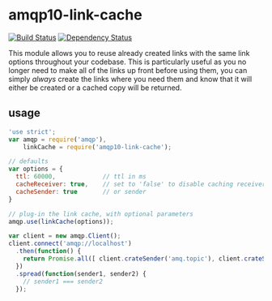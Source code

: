 # amqp10-link-cache
[![Build Status](https://travis-ci.org/mbroadst/amqp10-link-cache.svg)](https://travis-ci.org/mbroadst/amqp10-link-cache)
[![Dependency Status](https://david-dm.org/mbroadst/amqp10-link-cache.svg)](https://david-dm.org/mbroadst/amqp10-link-cache.svg)

This module allows you to reuse already created links with the same link
options throughout your codebase. This is particularly useful as you no longer
need to make all of the links up front before using them, you can simply
_always_ create the links where you need them and know that it will either be
created or a cached copy will be returned.

## usage
```javascript
'use strict';
var amqp = require('amqp'),
    linkCache = require('amqp10-link-cache');

// defaults
var options = {
  ttl: 60000,             // ttl in ms
  cacheReceiver: true,    // set to 'false' to disable caching receiver
  cacheSender: true       // or sender
}

// plug-in the link cache, with optional parameters
amqp.use(linkCache(options));

var client = new amqp.Client();
client.connect('amqp://localhost')
  .then(function() {
    return Promise.all([ client.crateSender('amq.topic'), client.crateSender('amq.topic') ]);
  })
  .spread(function(sender1, sender2) {
    // sender1 === sender2
  });
```
